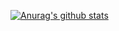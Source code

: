 [![Anurag's github stats](https://github-readme-stats.vercel.app/api?username=AadityaSubedi)](https://github.com/anuraghazra/github-readme-stats)
